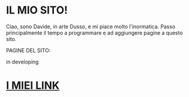 # IL MIO SITO!

Ciao, sono Davide, in arte Dusso, e mi piace molto l'inormatica.
Passo principalmente il tempo a programmare e ad aggiungere pagine a questo sito.

PAGINE DEL SITO:


in developing














# <a href="https://linktr.ee/dussokanaal"> I MIEI LINK </a>








